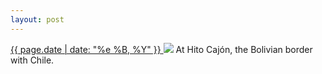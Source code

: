 ```yaml
---
layout: post
---
```


<p>
  <a href="/132">
    <time>{{ page.date | date: "%e %B, %Y" }}</time>
  </a>
  <a href="/132"><img src="{{ site.assets_url }}/132.jpg"/></a>
  <span>At Hito Cajón, the Bolivian border with Chile.</span>
</p>
